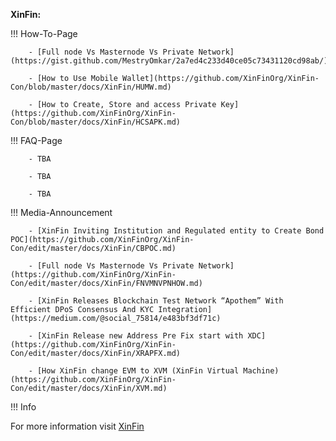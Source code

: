 ﻿**XinFin:**

!!! How-To-Page

        - [Full node Vs Masternode Vs Private Network](https://gist.github.com/MestryOmkar/2a7ed4c233d40ce05c73431120cd98ab/)

        - [How to Use Mobile Wallet](https://github.com/XinFinOrg/XinFin-Con/blob/master/docs/XinFin/HUMW.md)

        - [How to Create, Store and access Private Key](https://github.com/XinFinOrg/XinFin-Con/blob/master/docs/XinFin/HCSAPK.md)


!!! FAQ-Page

        - TBA

        - TBA

        - TBA

!!! Media-Announcement

        - [XinFin Inviting Institution and Regulated entity to Create Bond POC](https://github.com/XinFinOrg/XinFin-Con/edit/master/docs/XinFin/CBPOC.md)

        - [Full node Vs Masternode Vs Private Network](https://github.com/XinFinOrg/XinFin-Con/edit/master/docs/XinFin/FNVMNVPNHOW.md)
        
        - [XinFin Releases Blockchain Test Network “Apothem” With Efficient DPoS Consensus And KYC Integration](https://medium.com/@social_75814/e483bf3df71c)

        - [XinFin Release new Address Pre Fix start with XDC](https://github.com/XinFinOrg/XinFin-Con/edit/master/docs/XinFin/XRAPFX.md)

        - [How XinFin change EVM to XVM (XinFin Virtual Machine)(https://github.com/XinFinOrg/XinFin-Con/edit/master/docs/XinFin/XVM.md)

!!! Info

For more information visit [XinFin](https://howto.xinfin.org)
